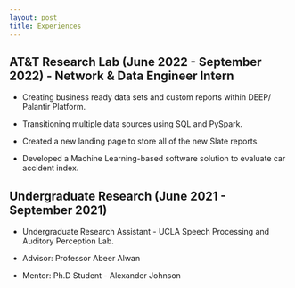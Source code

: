 ```yaml
---
layout: post
title: Experiences
---
```


## AT&T Research Lab (June 2022 - September 2022) - Network & Data Engineer Intern

- Creating business ready data sets and custom reports within DEEP/ Palantir Platform.

- Transitioning multiple data sources using SQL and PySpark.

- Created a new landing page to store all of the new Slate reports.

- Developed a Machine Learning-based software solution to evaluate car accident index.

## Undergraduate Research (June 2021 - September 2021)

- Undergraduate Research Assistant - UCLA Speech Processing and Auditory Perception Lab.

- Advisor: Professor Abeer Alwan

- Mentor: Ph.D Student - Alexander Johnson
